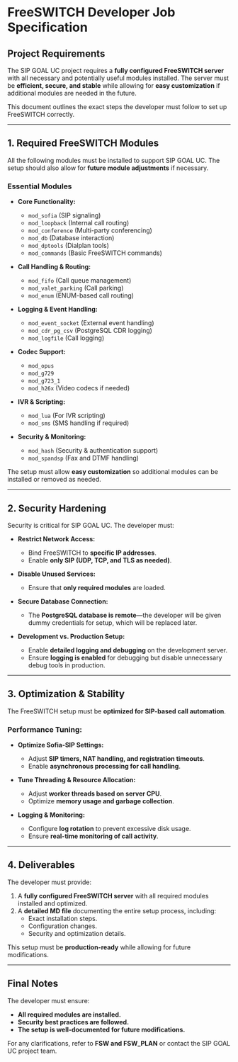 # FreeSWITCH Developer Job Specification

## **Project Requirements**

The SIP GOAL UC project requires a **fully configured FreeSWITCH server** with all necessary and potentially useful modules installed. The server must be **efficient, secure, and stable** while allowing for **easy customization** if additional modules are needed in the future.

This document outlines the exact steps the developer must follow to set up FreeSWITCH correctly.

---

## **1. Required FreeSWITCH Modules**

All the following modules must be installed to support SIP GOAL UC. The setup should also allow for **future module adjustments** if necessary.

### **Essential Modules**

- **Core Functionality:**
  - `mod_sofia` (SIP signaling)
  - `mod_loopback` (Internal call routing)
  - `mod_conference` (Multi-party conferencing)
  - `mod_db` (Database interaction)
  - `mod_dptools` (Dialplan tools)
  - `mod_commands` (Basic FreeSWITCH commands)

- **Call Handling & Routing:**
  - `mod_fifo` (Call queue management)
  - `mod_valet_parking` (Call parking)
  - `mod_enum` (ENUM-based call routing)

- **Logging & Event Handling:**
  - `mod_event_socket` (External event handling)
  - `mod_cdr_pg_csv` (PostgreSQL CDR logging)
  - `mod_logfile` (Call logging)

- **Codec Support:**
  - `mod_opus`
  - `mod_g729`
  - `mod_g723_1`
  - `mod_h26x` (Video codecs if needed)

- **IVR & Scripting:**
  - `mod_lua` (For IVR scripting)
  - `mod_sms` (SMS handling if required)

- **Security & Monitoring:**
  - `mod_hash` (Security & authentication support)
  - `mod_spandsp` (Fax and DTMF handling)

The setup must allow **easy customization** so additional modules can be installed or removed as needed.

---

## **2. Security Hardening**

Security is critical for SIP GOAL UC. The developer must:

- **Restrict Network Access:**
  - Bind FreeSWITCH to **specific IP addresses**.
  - Enable **only SIP (UDP, TCP, and TLS as needed)**.

- **Disable Unused Services:**
  - Ensure that **only required modules** are loaded.

- **Secure Database Connection:**
  - The **PostgreSQL database is remote**—the developer will be given dummy credentials for setup, which will be replaced later.

- **Development vs. Production Setup:**
  - Enable **detailed logging and debugging** on the development server.
  - Ensure **logging is enabled** for debugging but disable unnecessary debug tools in production.

---

## **3. Optimization & Stability**

The FreeSWITCH setup must be **optimized for SIP-based call automation**.

### **Performance Tuning:**

- **Optimize Sofia-SIP Settings:**
  - Adjust **SIP timers, NAT handling, and registration timeouts**.
  - Enable **asynchronous processing for call handling**.

- **Tune Threading & Resource Allocation:**
  - Adjust **worker threads based on server CPU**.
  - Optimize **memory usage and garbage collection**.

- **Logging & Monitoring:**
  - Configure **log rotation** to prevent excessive disk usage.
  - Ensure **real-time monitoring of call activity**.

---

## **4. Deliverables**

The developer must provide:

1. A **fully configured FreeSWITCH server** with all required modules installed and optimized.
2. A **detailed MD file** documenting the entire setup process, including:
   - Exact installation steps.
   - Configuration changes.
   - Security and optimization details.

This setup must be **production-ready** while allowing for future modifications.

---

## **Final Notes**

The developer must ensure:

- **All required modules are installed.**
- **Security best practices are followed.**
- **The setup is well-documented for future modifications.**

For any clarifications, refer to **FSW and FSW_PLAN** or contact the SIP GOAL UC project team.

